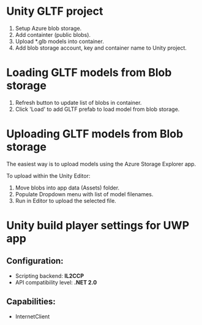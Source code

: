 # Unity GLTF project

1. Setup Azure blob storage.
2. Add containter (public blobs).
3. Upload *.glb models into container.
4. Add blob storage account, key and container name to Unity project.

# Loading GLTF models from Blob storage

1. Refresh button to update list of blobs in container.
2. Click 'Load' to add GLTF prefab to load model from blob storage.

# Uploading GLTF models from Blob storage

The easiest way is to upload models using the Azure Storage Explorer app. 

To upload within the Unity Editor:  
1. Move blobs into app data (Assets) folder.
2. Populate Dropdown menu with list of model filenames.
3. Run in Editor to upload the selected file.

# Unity build player settings for UWP app

## Configuration:
- Scripting backend: **IL2CCP**
- API compatibility level: **.NET 2.0**

## Capabilities: 
- InternetClient
